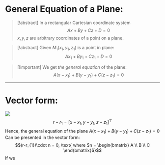 # General Equation of a Plane:

>[!abstract] In a rectangular Cartesian coordinate system
>$$Ax+By + Cz + D = 0$$
>$x,y,z$ are arbitrary coordinates of a point on a plane.

> [!abstract] Given $M_{1}(x_{1},y_{1},z_{1})$ is a point in plane:
> $$Ax_{1}+By_{1}+Cz_{1} + D = 0$$

>[!important] We get *the general equation* of the plane:
>$$A(x-x_{1}) + B(y-y_{1}) + C(z-z_{1}) = 0$$

---
# Vector form:
![](Pasted%20image%2020241017140250.png)
$$r-r_{1}= [x-x_{1}, y-y_{1}, z-z_{1}]^{\top}$$
Hence, the general equation of the plane $A(x-x_{1}) + B(y-y_{1}) + C(z-z_{1}) = 0$ 
Can be presented in the vector form:
$$(r-r_{1})\cdot n = 0, \text{ where $n = \begin{bmatrix} A \\ B \\ C
\end{bmatrix}$}$$
If we 